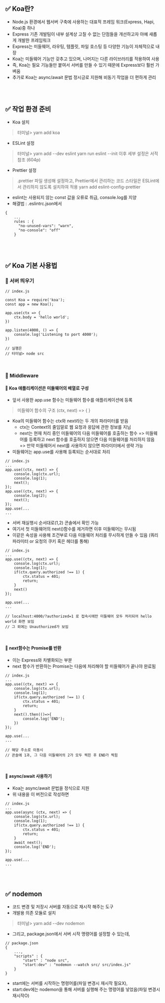 ## ✅ Koa란?
- Node.js 환경에서 웹서버 구축에 사용하는 대표적 프레임 워크(Express, Hapi, Koa)중 하나
- Express 기존 개발팀이 내부 설계상 고칠 수 없는 단점들을 개선하고자 아예 새롭게 개발한 프레임워크
- Express는 미들웨어, 라우팅, 템플릿, 파일 호스팅 등 다양한 기능이 자체적으로 내장
- Koa는 미들웨어 기능만 갖추고 있으며, 나머지는 다른 라이브러리를 적용하여 사용
- 즉, Koa는 필요 기능들만 붙여서 서버를 만들 수 있기 때문에 Express보다 훨씬 가벼움
- 추가로 Koa는 async/await 문법 정시긍로 지원해 비동기 작업을 더 편하게 관리

<br>
<br>

## ✅ 작업 환경 준비
- Koa 설치
> 터미널> yarn add koa
- ESLint 설정
> 터미널> yarn add --dev eslint
> yarn run eslint --init
> 이후 세부 설정은 서적 참조 (604p)
- Prettier 설정
> .prettier 파일 생성해 설정하고,
> Prettier에서 관리하는 코드 스타일은 ESLint에서 관리하지 않도록 설치하여 적용
> yarn add eslint-config-prettier
- eslint는 사용되지 않는 const 값을 오류로 취급, console.log를 지양
- 해결법 : .eslintrc.json에서
```
{
    ...
    rules : {
      "no-unused-vars": "warn",
      "no-console": "off"
    }
```

<br>
<br>

## ✅ Koa 기본 사용법
### 🔸 서버 띄우기
```
// index.js

const Koa = require('koa');
const app = new Koa();

app.use(ctx => {
    ctx.body = 'hello world';
})

app.listen(4000, () => {
    console.log('Listening to port 4000');
})

// 실행은
// 터미널> node src
```
<br>

### 🔸 Middleware
#### 🔹 Koa 애플리케이션은 미들웨어의 배열로 구성
- 앞서 사용한 app.use 함수는 미들웨어 함수를 애플리케이션에 등록
> 미들웨어 함수의 구조
> (ctx, next) => {
> }
- Koa의 미들웨어 함수는 ctx와 next라는 두 개의 파라미터를 받음
  - ctx는 Context의 줄임말로 웹 요청과 응답에 관한 정보를 지님
  - next는 현재 처리 중인 미들웨어의 다음 미들웨어를 호출하는 함수
        => 미들웨어를 등록하고 next 함수를 호출하지 않으면 다음 미들웨어를 처리하지 않음
        => 만약 미들웨어서 next를 사용하지 않으면 파라미터에서 생략 가능
- 미들웨어는 app.use를 사용해 등록되는 순서대로 처리
```
// index.js
...
app.use((ctx, next) => {
    console.log(ctx.url);
    console.log(1);
    next();
});
app.use((ctx, next) => {
    console.log(2);
    next();
});
app.use(...
...
```
- 서버 재실행시 순서대로(1,2) 콘솔에서 확인 가능
- 여기서 첫 미들웨어의 next()함수를 제거하면 이후 미들웨어는 무시됨
- 이같은 속성을 사용해 조건부로 다음 미들웨어 처리를 무시하게 만들 수 있음 (쿼리 파라미터 or 요청의 쿠키 혹은 헤더를 통해)
```
// index.js
...
app.use((ctx, next) => {
    console.log(ctx.url);
    console.log(1);
    if(ctx.query.authorized !== 1) {
        ctx.status = 401;
        return;
    }
    next()
});

app.use(...
...

// localhost:4000/?authorized=1 로 접속시에만 미들웨어 모두 처리되어 hello world 화면 보임
// 그 외에는 Unauthorized가 보임
```
<br>

#### 🔹 next함수는 Promise를 반환
- 이는 Express와 차별화되는 부분
- next 함수가 반환하는 Promise는 다음에 처리해야 할 미들웨어가 끝나야 완료됨
```
// index.js
...
app.use((ctx, next) => {
    console.log(ctx.url);
    console.log(1);
    if(ctx.query.authorized !== 1) {
        ctx.status = 401;
        return;
    }
    next().then(()=>{
        console.log('END');
    })
});

app.use(...
...

// 해당 주소로 이동시
// 콘솔에 1과, 그 다음 미들웨어의 2가 모두 찍힌 후 END가 찍힘
```
<br>

#### 🔹 async/await 사용하기
- Koa는 async/await 문법을 정식으로 지원
- 위 내용을 이 버전으로 작성하면
```
// index.js
...
app.use(async (ctx, next) => {
    console.log(ctx.url);
    console.log(1);
    if(ctx.query.authorized !== 1) {
        ctx.status = 401;
        return;
    }
    await next();
    console.log('END');
});

app.use(...
...
```
<br>
<br>

## ✅ nodemon
- 코드 변경 및 저장시 서버를 자동으로 재시작 해주는 도구
- 개발용 의존 모듈로 설치
> 터미널> yarn add --dev nodemon
- 그리고, package.json에서 서버 시작 명령어를 설정할 수 있는데,
```
// package.json
{
    ...,
    "scripts" : {
        "start" : "node src",
        "start:dev" : "nodemon --watch src/ src/index.js"
    }
}
```
- start에는 서버를 시작하는 명령어를(파일 변경시 재시작 필요X),
- start:dev에는 nodemon을 통해 서버를 실행해 주는 명령어를 넣었음(파일 변경시 재시작O)